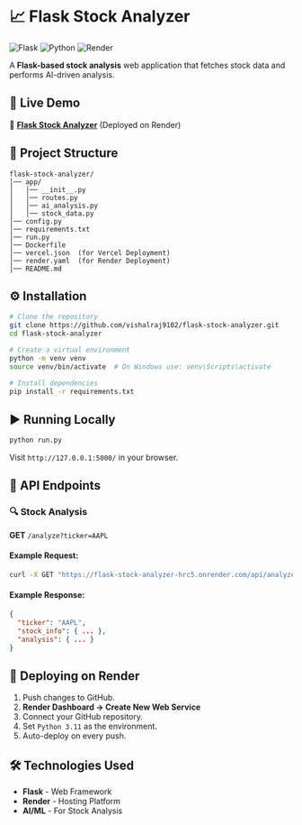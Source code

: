 # 📈 Flask Stock Analyzer

![Flask](https://img.shields.io/badge/Flask-Stock%20Analyzer-blue.svg)
![Python](https://img.shields.io/badge/Python-3.11-blue.svg)
![Render](https://img.shields.io/badge/Deployed%20on-Render-blue.svg)

A **Flask-based stock analysis** web application that fetches stock data and performs AI-driven analysis.

## 🚀 Live Demo
🔗 **[Flask Stock Analyzer](https://flask-stock-analyzer-hrc5.onrender.com/)** (Deployed on Render)

## 📂 Project Structure
```
flask-stock-analyzer/
│── app/
│   │── __init__.py
│   │── routes.py
│   │── ai_analysis.py
│   │── stock_data.py
│── config.py
│── requirements.txt
│── run.py
│── Dockerfile
│── vercel.json  (for Vercel Deployment)
│── render.yaml  (for Render Deployment)
│── README.md
```

## ⚙️ Installation

```sh
# Clone the repository
git clone https://github.com/vishalraj9102/flask-stock-analyzer.git
cd flask-stock-analyzer

# Create a virtual environment
python -m venv venv
source venv/bin/activate  # On Windows use: venv\Scripts\activate

# Install dependencies
pip install -r requirements.txt
```

## ▶️ Running Locally
```sh
python run.py
```

Visit `http://127.0.0.1:5000/` in your browser.

## 📡 API Endpoints
### 🔍 Stock Analysis
**GET** `/analyze?ticker=AAPL`

#### Example Request:
```sh
curl -X GET "https://flask-stock-analyzer-hrc5.onrender.com/api/analyze?ticker=AAPL"
```
#### Example Response:
```json
{
  "ticker": "AAPL",
  "stock_info": { ... },
  "analysis": { ... }
}
```

## 🚀 Deploying on Render
1. Push changes to GitHub.
2. **Render Dashboard → Create New Web Service**
3. Connect your GitHub repository.
4. Set `Python 3.11` as the environment.
5. Auto-deploy on every push.

## 🛠️ Technologies Used
- **Flask** - Web Framework
- **Render** - Hosting Platform
- **AI/ML** - For Stock Analysis

